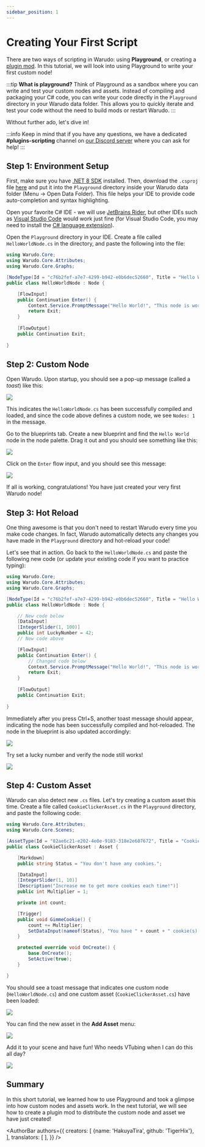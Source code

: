 ```yaml
---
sidebar_position: 1
---
```


# Creating Your First Script

There are two ways of scripting in Warudo: using **Playground**, or creating a [plugin mod](distribution.md). In this tutorial, we will look into using Playground to write your first custom node!

:::tip
**What is playground?** Think of Playground as a sandbox where you can write and test your custom nodes and assets. Instead of compiling and packaging your C# code, you can write your code directly in the `Playground` directory in your Warudo data folder. This allows you to quickly iterate and test your code without the need to build mods or restart Warudo.
:::

Without further ado, let's dive in!

:::info
Keep in mind that if you have any questions, we have a dedicated **#plugins-scripting** channel on [our Discord server](https://discord.gg/warudo) where you can ask for help!
:::

## Step 1: Environment Setup

First, make sure you have [.NET 8 SDK](https://dotnet.microsoft.com/en-us/download/dotnet/8.0) installed. Then, download the `.csproj` file [here](/scripts/Playground.csproj) and put it into the `Playground` directory inside your Warudo data folder (Menu → Open Data Folder). This file helps your IDE to provide code auto-completion and syntax highlighting.

Open your favorite C# IDE - we will use [JetBrains Rider](https://www.jetbrains.com/rider/), but other IDEs such as [Visual Studio Code](https://code.visualstudio.com/) would work just fine (for Visual Studio Code, you may need to install the [C# language extension](https://marketplace.visualstudio.com/items?itemName=ms-dotnettools.csharp)). 

Open the `Playground` directory in your IDE. Create a file called `HelloWorldNode.cs` in the directory, and paste the following into the file:

```csharp
using Warudo.Core;
using Warudo.Core.Attributes;
using Warudo.Core.Graphs;

[NodeType(Id = "c76b2fef-a7e7-4299-b942-e0b6dec52660", Title = "Hello World")]
public class HelloWorldNode : Node {

    [FlowInput]
    public Continuation Enter() {
        Context.Service.PromptMessage("Hello World!", "This node is working!");
        return Exit;
    }
        
    [FlowOutput]
    public Continuation Exit;
    
}
```

## Step 2: Custom Node

Open Warudo. Upon startup, you should see a pop-up message (called a _toast_) like this:

![](/doc-img/en-getting-started-playground-1.png)

This indicates the `HelloWorldNode.cs` has been successfully compiled and loaded, and since the code above defines a custom node, we see `Nodes: 1` in the message.

Go to the blueprints tab. Create a new blueprint and find the `Hello World` node in the node palette. Drag it out and you should see something like this:

![](/doc-img/en-getting-started-playground-2.png)

Click on the `Enter` flow input, and you should see this message:

![](/doc-img/en-getting-started-playground-3.png)

If all is working, congratulations! You have just created your very first Warudo node!

## Step 3: Hot Reload

One thing awesome is that you don't need to restart Warudo every time you make code changes. In fact, Warudo automatically detects any changes you have made in the `Playground` directory and hot-reload your code!

Let's see that in action. Go back to the `HelloWorldNode.cs` and paste the following new code (or update your existing code if you want to practice typing):

```csharp
using Warudo.Core;
using Warudo.Core.Attributes;
using Warudo.Core.Graphs;

[NodeType(Id = "c76b2fef-a7e7-4299-b942-e0b6dec52660", Title = "Hello World")]
public class HelloWorldNode : Node {

    // New code below
    [DataInput]
    [IntegerSlider(1, 100)] 
    public int LuckyNumber = 42;
    // New code above

    [FlowInput]
    public Continuation Enter() {
        // Changed code below
        Context.Service.PromptMessage("Hello World!", "This node is working! My lucky number: " + LuckyNumber);
        return Exit;
    }
        
    [FlowOutput]
    public Continuation Exit;
    
}
```

Immediately after you press Ctrl+S, another toast message should appear, indicating the node has been successfully compiled and hot-reloaded. The node in the blueprint is also updated accordingly:

![](/doc-img/en-getting-started-playground-4.png)

Try set a lucky number and verify the node still works!

![](/doc-img/en-getting-started-playground-5.png)

## Step 4: Custom Asset

Warudo can also detect new `.cs` files. Let's try creating a custom asset this time. Create a file called `CookieClickerAsset.cs` in the `Playground` directory, and paste the following code:

```csharp
using Warudo.Core.Attributes;
using Warudo.Core.Scenes;

[AssetType(Id = "82ae6c21-e202-4e0e-9183-318e2e607672", Title = "Cookie Clicker")]
public class CookieClickerAsset : Asset {

    [Markdown] 
    public string Status = "You don't have any cookies.";

    [DataInput] 
    [IntegerSlider(1, 10)]
    [Description("Increase me to get more cookies each time!")]
    public int Multiplier = 1;

    private int count;

    [Trigger]
    public void GimmeCookie() {
        count += Multiplier;
        SetDataInput(nameof(Status), "You have " + count + " cookie(s).", broadcast: true);
    }

    protected override void OnCreate() {
        base.OnCreate();
        SetActive(true);
    }

}
```

You should see a toast message that indicates one custom node (`HelloWorldNode.cs`) and one custom asset (`CookieClickerAsset.cs`) have been loaded:

![](/doc-img/en-getting-started-playground-6.png)

You can find the new asset in the **Add Asset** menu:

![](/doc-img/en-getting-started-playground-7.png)

Add it to your scene and have fun! Who needs VTubing when I can do this all day?

![](/doc-img/en-getting-started-playground-8.png)

## Summary

In this short tutorial, we learned how to use Playground and took a glimpse into how custom nodes and assets work. In the next tutorial, we will see how to create a plugin mod to distribute the custom node and asset we have just created!

<AuthorBar authors={{
creators: [
{name: 'HakuyaTira', github: 'TigerHix'},
],
translators: [
],
}} />
